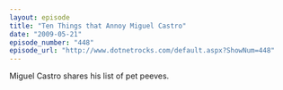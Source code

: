 ```yaml
---
layout: episode
title: "Ten Things that Annoy Miguel Castro"
date: "2009-05-21"
episode_number: "448"
episode_url: "http://www.dotnetrocks.com/default.aspx?ShowNum=448"
---
```


Miguel Castro shares his list of pet peeves.
